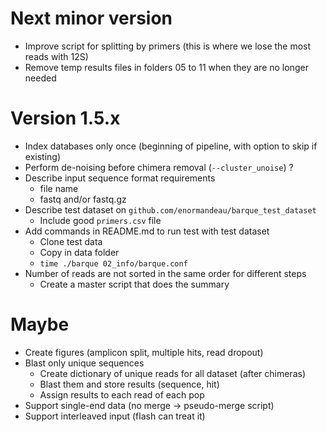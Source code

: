 # Next minor version
- Improve script for splitting by primers (this is where we lose the most reads with 12S)
- Remove temp results files in folders 05 to 11 when they are no longer needed

# Version 1.5.x
- Index databases only once (beginning of pipeline, with option to skip if existing)
- Perform de-noising before chimera removal (`--cluster_unoise`) ?
- Describe input sequence format requirements
  - file name
  - fastq and/or fastq.gz
- Describe test dataset on `github.com/enormandeau/barque_test_dataset`
  - Include good `primers.csv` file
- Add commands in README.md to run test with test dataset
  - Clone test data
  - Copy in data folder
  - `time ./barque 02_info/barque.conf`
- Number of reads are not sorted in the same order for different steps
  - Create a master script that does the summary

# Maybe
- Create figures (amplicon split, multiple hits, read dropout)
- Blast only unique sequences
  - Create dictionary of unique reads for all dataset (after chimeras)
  - Blast them and store results (sequence, hit)
  - Assign results to each read of each pop
- Support single-end data (no merge -> pseudo-merge script)
- Support interleaved input (flash can treat it)
